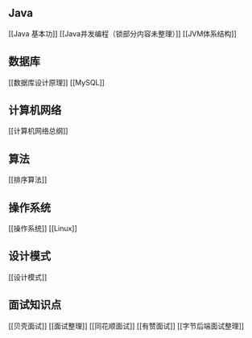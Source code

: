 ## Java

[[Java 基本功]]
[[Java并发编程（锁部分内容未整理）]]
[[JVM体系结构]]

## 数据库

[[数据库设计原理]]
[[MySQL]]

## 计算机网络

[[计算机网络总纲]]

## 算法

[[排序算法]]

## 操作系统

[[操作系统]]
[[Linux]]

## 设计模式

[[设计模式]]

## 面试知识点

[[贝壳面试]]
[[面试整理]]
[[同花顺面试]]
[[有赞面试]]
[[字节后端面试整理]]
